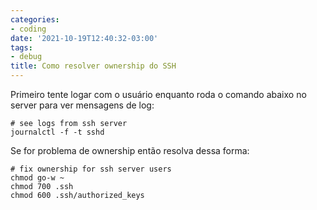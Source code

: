 ```yaml
---
categories:
- coding
date: '2021-10-19T12:40:32-03:00'
tags:
- debug
title: Como resolver ownership do SSH
---
```


Primeiro tente logar com o usuário enquanto roda o comando abaixo no server para ver mensagens de log:

    # see logs from ssh server
    journalctl -f -t sshd

Se for problema de ownership então resolva dessa forma:

    # fix ownership for ssh server users
    chmod go-w ~
    chmod 700 .ssh
    chmod 600 .ssh/authorized_keys